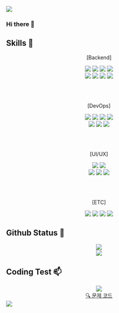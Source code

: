 <img src="https://capsule-render.vercel.app/api?type=waving&color=BDBDC8&height=150&section=header" />


### Hi there 👋

## Skills 🔨
<div align=center>
  <p>[Backend]</p>
  <img src="https://img.shields.io/badge/Java-ED8B00?style=for-the-badge&logo=openjdk&logoColor=white">
  <img src="https://img.shields.io/badge/Springboot-6DB33F?style=for-the-badge&logo=springboot&logoColor=white">
  <img src="https://img.shields.io/badge/Spring-6DB33F?style=for-the-badge&logo=spring&logoColor=white">
  <img src="https://img.shields.io/badge/JavaScript-F7DF1E?style=for-the-badge&logo=JavaScript&logoColor=white">
  <br>
  <img src="https://img.shields.io/badge/kafka-292929?style=for-the-badge&logo=apachekafka&logoColor=white">
  <img src="https://img.shields.io/badge/elacsticsearch-20B2AA?style=for-the-badge&logo=elastic&logoColor=white">
  <img src="https://img.shields.io/badge/mysql-4479A1?style=for-the-badge&logo=mysql&logoColor=white">
  <img src="https://img.shields.io/badge/redis-DD0031?style=for-the-badge&logo=redis&logoColor=white">
  
  <br><br>
  <p>[DevOps]</p>
  <img src="https://img.shields.io/badge/GitHub-100000?style=for-the-badge&logo=github&logoColor=white">
  <img src="https://img.shields.io/badge/github action-1E90FF?style=for-the-badge&logo=githubactions&logoColor=white">
  <img src="https://img.shields.io/badge/Amazon_AWS-232F3E?style=for-the-badge&logo=amazon-aws&logoColor=white">
  <img src="https://img.shields.io/badge/docker-2D8CFF?style=for-the-badge&logo=docker&logoColor=white">
  <br>
  <img src="https://img.shields.io/badge/postman-ED8B00?style=for-the-badge&logo=postman&logoColor=white">
  <img src="https://img.shields.io/badge/junit-006400?style=for-the-badge&logo=junit5&logoColor=white">
  <img src="https://img.shields.io/badge/jmeter-B22222?style=for-the-badge&logo=apachejmeter&logoColor=white">
  
  <br><br>
  <p>[UI/UX]</p>
  <img src="https://img.shields.io/badge/Adobe%20Illustrator-FF9A00?style=for-the-badge&logo=adobe%20illustrator&logoColor=white">
  <img src="https://img.shields.io/badge/Adobe%20Photoshop-31A8FF?style=for-the-badge&logo=Adobe%20Photoshop&logoColor=white">
  <br>
  <img src="https://img.shields.io/badge/Adobe%20Premiere%20Pro-9999FF?style=for-the-badge&logo=Adobe%20Premiere%20Pro&logoColor=white">
  <img src="https://img.shields.io/badge/Canva-%2300C4CC.svg?&style=for-the-badge&logo=Canva&logoColor=white">
  <img src="https://img.shields.io/badge/Figma-F24E1E?style=for-the-badge&logo=figma&logoColor=white">

  <br><br>
  <p>[ETC]</p>
  <img src="https://img.shields.io/badge/Notion-000000?style=for-the-badge&logo=notion&logoColor=white">
  <img src="https://img.shields.io/badge/Slack-4A154B?style=for-the-badge&logo=slack&logoColor=white">
  <img src="https://img.shields.io/badge/Discord-7289DA?style=for-the-badge&logo=discord&logoColor=white">
  <img src="https://img.shields.io/badge/Zoom-2D8CFF?style=for-the-badge&logo=zoom&logoColor=white">
</div>

## Github Status 🌱
<div align=center>
  <img src="https://github-readme-stats.vercel.app/api/top-langs/?username=ghdnjs18">
  <br>
  <img src="https://github-readme-stats.vercel.app/api?username=ghdnjs18&hide=contribs,prs&show_icons=true&theme=blue-graywhite">
</div>

## Coding Test 📫
<div align=center>
  <img src="http://mazassumnida.wtf/api/v2/generate_badge?boj=ghdnjs18">
  <br>
  <a href="https://github.com/ghdnjs18/CodeTest">🔍 문제 코드</a>
</div>


<img src="https://capsule-render.vercel.app/api?type=waving&color=BDBDC8&height=150&section=footer" />
<!--
**ghdnjs18/ghdnjs18** is a ✨ _special_ ✨ repository because its `README.md` (this file) appears on your GitHub profile.

Here are some ideas to get you started:

- 🔭 I’m currently working on ...
- 🌱 I’m currently learning ...
- 👯 I’m looking to collaborate on ...
- 🤔 I’m looking for help with ...
- 💬 Ask me about ...
- 📫 How to reach me: ...
- 😄 Pronouns: ...
- ⚡ Fun fact: ...
-->
